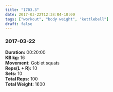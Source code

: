 ```yaml
---
title: "1703.3"
date: 2017-03-22T12:38:04-10:00
tags: ["workout", "body weight", "kettlebell"]
draft: false
---
```


### 2017-03-22

**Duration:** 00:20:00  
**KB kg:** 16  
**Movement:** Goblet squats  
**Reps(L + R):** 10  
**Sets:** 10  
**Total Reps:** 100  
**Total Weight:** 1600